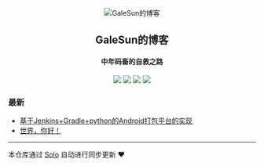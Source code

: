 <p align="center"><img alt="GaleSun的博客" src="http://xiudequan.test.upcdn.net/2018/0827/09/a0.png"></p><h2 align="center">
GaleSun的博客
</h2>

<h4 align="center">中年码畜的自救之路</h4>
<p align="center"><a title="GaleSun的博客" target="_blank" href="https://github.com/Guangdinghou/solo-blog"><img src="https://img.shields.io/github/last-commit/Guangdinghou/solo-blog.svg?style=flat-square&color=FF9900"></a>
<a title="GitHub repo size in bytes" target="_blank" href="https://github.com/Guangdinghou/solo-blog"><img src="https://img.shields.io/github/repo-size/Guangdinghou/solo-blog.svg?style=flat-square"></a>
<a title="Solo Version" target="_blank" href="https://github.com/b3log/solo/releases"><img src="https://img.shields.io/badge/solo-3.6.3-f1e05a.svg?style=flat-square&color=blueviolet"></a>
<a title="Hits" target="_blank" href="https://github.com/b3log/hits"><img src="https://hits.b3log.org/Guangdinghou/solo-blog.svg"></a></p>

### 最新

* [基于Jenkins+Gradle+python的Android打包平台的实现](http://www.galesun.com/articles/2019/08/11/1565536090853.html)
* [世界，你好！](http://www.galesun.com/hello-solo)



---

本仓库通过 [Solo](https://github.com/b3log/solo) 自动进行同步更新 ❤️ 